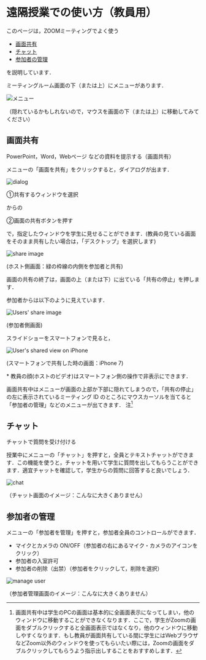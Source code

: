 # 遠隔授業での使い方（教員用）
このページは，ZOOMミーティングでよく使う

- [画面共有](#画面共有)
- [チャット](#チャット)
- [参加者の管理](#参加者の管理)

を説明しています．

ミーティングルーム画面の下（または上）にメニューがあります．

![メニュー](zoom_menu2.png)

（隠れているかもしれないので，マウスを画面の下（または上）に移動してみてください）

## 画面共有
PowerPoint，Word，Webページ などの資料を提示する（画面共有）

メニューの「画面を共有」をクリックすると，ダイアログが出ます．

![dialog](share.png)

&#9312;共有するウィンドウを選択

からの

&#9313;画面の共有ボタンを押す

で，指定したウィンドウを学生に見せることができます．(教員の見ている画面をそのまま共有したい場合は，「デスクトップ」を選択します)

![share image](share2.png)

(ホスト側画面：緑の枠線の内側を参加者と共有)

画面の共有の終了は，画面の上（または下）に出ている「共有の停止」を押します．

参加者からは以下のように見えています．

![Users' share image](share_window_user.png)

(参加者側画面)

スライドショーをスマートフォンで見ると，

![User's shared view on iPhone](share_iPhone.png)

(スマートフォンで共有した時の画面：iPhone 7)

\*  教員の顔(ホストのビデオ)はスマートフォン側の操作で非表示にできます．


画面共有中はメニューが画面の上部か下部に隠れてしまうので，「共有の停止」の左に表示されているミーティング ID のところにマウスカーソルを当てると「参加者の管理」などのメニューが出てきます．
注[^1]

## チャット
チャットで質問を受け付ける

授業中にメニューの「チャット」を押すと，全員とテキストチャットができます．この機能を使うと，チャットを用いて学生に質問を出してもらうことができます．適宜チャットを確認して，学生からの質問に回答すると良いでしょう．

![chat](chat.png)

（チャット画面のイメージ：こんなに大きくありません）
## 参加者の管理

メニューの「参加者を管理」を押すと，参加者全員のコントロールができます．

  - マイクとカメラの ON/OFF（参加者の右にあるマイク・カメラのアイコンをクリック）
  - 参加者の入室許可
  - 参加者の削除（出禁）（参加者をクリックして，削除を選択）

![manage user](manage_user.png)

（参加者管理画面のイメージ：こんなに大きくありません）


[^1]: 画面共有中は学生のPCの画面は基本的に全画面表示になってしまい，他のウィンドウに移動することができなくなります．ここで，学生がZoomの画面をダブルクリックすると全画面表示ではなくなり，他のウィンドウに移動しやすくなります．もし教員が画面共有している間に学生にはWebブラウザなどZoom以外のウィンドウを使ってもらいたい際には，Zoomの画面をダブルクリックしてもらうよう指示出しすることをおすすめします．
